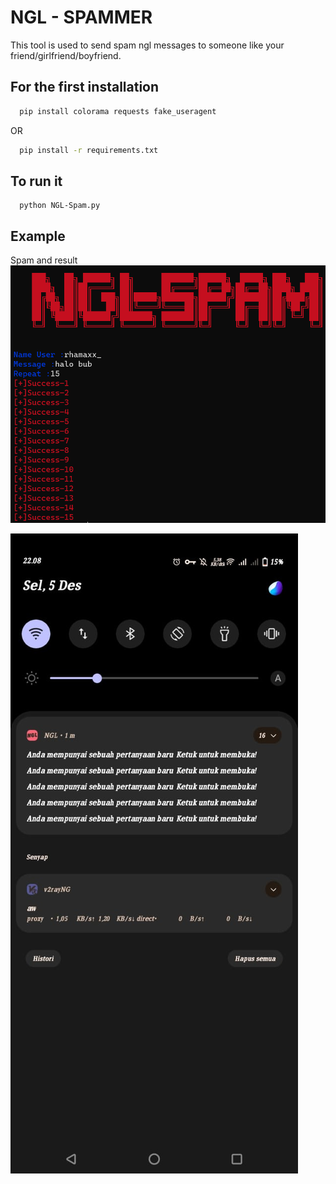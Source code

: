 
# NGL - SPAMMER
This tool is used to send spam ngl messages to someone like your friend/girlfriend/boyfriend.


## For the first installation

```bash
  pip install colorama requests fake_useragent
```
OR

```bash
  pip install -r requirements.txt
```

## To run it
```
  python NGL-Spam.py
```



## Example
 
 Spam and result
![App Screenshot](Assets/example.png)

![App Screenshot](Assets/result.png)

